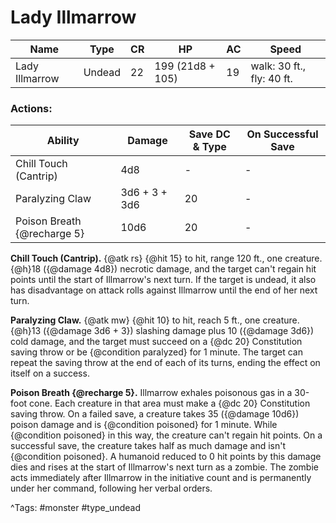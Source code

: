 # Lady Illmarrow

| Name | Type | CR | HP | AC | Speed |
|------|------|----|----|----|-------|
| Lady Illmarrow | Undead | 22 | 199 (21d8 + 105) | 19 | walk: 30 ft., fly: 40 ft. |

### Actions:

| Ability | Damage | Save DC & Type | On Successful Save |
|---------|--------|----------------|--------------------|
| Chill Touch (Cantrip) | 4d8 | - | - |
| Paralyzing Claw | 3d6 + 3 + 3d6 | 20 | - |
| Poison Breath {@recharge 5} | 10d6 | 20 | - |


**Chill Touch (Cantrip).** {@atk rs} {@hit 15} to hit, range 120 ft., one creature. {@h}18 ({@damage 4d8}) necrotic damage, and the target can't regain hit points until the start of Illmarrow's next turn. If the target is undead, it also has disadvantage on attack rolls against Illmarrow until the end of her next turn.

**Paralyzing Claw.** {@atk mw} {@hit 10} to hit, reach 5 ft., one creature. {@h}13 ({@damage 3d6 + 3}) slashing damage plus 10 ({@damage 3d6}) cold damage, and the target must succeed on a {@dc 20} Constitution saving throw or be {@condition paralyzed} for 1 minute. The target can repeat the saving throw at the end of each of its turns, ending the effect on itself on a success.

**Poison Breath {@recharge 5}.** Illmarrow exhales poisonous gas in a 30-foot cone. Each creature in that area must make a {@dc 20} Constitution saving throw. On a failed save, a creature takes 35 ({@damage 10d6}) poison damage and is {@condition poisoned} for 1 minute. While {@condition poisoned} in this way, the creature can't regain hit points. On a successful save, the creature takes half as much damage and isn't {@condition poisoned}. A humanoid reduced to 0 hit points by this damage dies and rises at the start of Illmarrow's next turn as a zombie. The zombie acts immediately after Illmarrow in the initiative count and is permanently under her command, following her verbal orders.

^Tags: #monster #type_undead